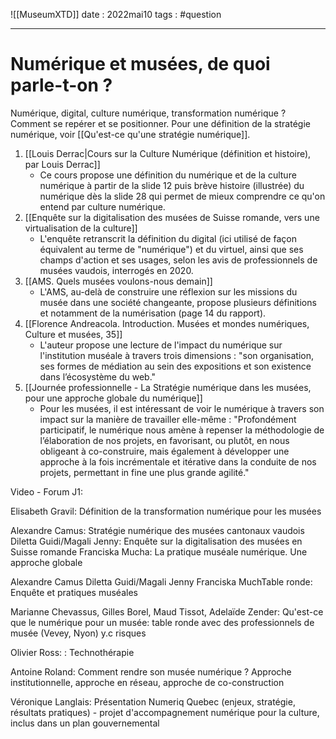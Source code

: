 ![[MuseumXTD]]
date : 2022mai10
tags : #question

---------
# Numérique et musées, de quoi parle-t-on ?
Numérique, digital, culture numérique, transformation numérique ? Comment se repérer et se positionner. 
Pour une définition de la stratégie numérique, voir [[Qu'est-ce qu'une stratégie numérique]]. 

1. [[Louis Derrac|Cours sur la Culture Numérique (définition et histoire), par Louis Derrac]]
	- Ce cours propose une définition du numérique et de la culture numérique à partir de la slide 12 puis brève histoire (illustrée) du numérique dès la slide 28 qui permet de mieux comprendre ce qu'on entend par culture numérique.
2. [[Enquête sur la digitalisation des musées de Suisse romande, vers une virtualisation de la culture]] 
	- L'enquête retranscrit la définition du digital (ici utilisé de façon équivalent au terme de "numérique") et du virtuel, ainsi que ses champs d'action et ses usages, selon les avis de professionnels de musées vaudois, interrogés en 2020.
3. [[AMS. Quels musées voulons-nous demain]] 
	- L'AMS, au-delà de construire une réflexion sur les missions du musée dans une société changeante, propose plusieurs définitions et notamment de la numérisation (page 14 du rapport). 
4. [[Florence Andreacola. Introduction. Musées et mondes numériques, Culture et musées, 35]]
	- L'auteur propose une lecture de l'impact du numérique sur l'institution muséale à travers trois dimensions : "son organisation, ses formes de médiation au sein des expositions et son existence dans l’écosystème du web." 
5. [[Journée professionnelle - La Stratégie numérique dans les musées, pour une approche globale du numérique]]
	- Pour les musées, il est intéressant de voir le numérique à travers son impact sur la manière de travailler elle-même : "Profondément participatif, le numérique nous amène à repenser la méthodologie de l’élaboration de nos projets, en favorisant, ou plutôt, en nous obligeant à co-construire, mais également à développer une approche à la fois incrémentale et itérative dans la conduite de nos projets, permettant in fine une plus grande agilité."



Video - Forum J1:

Elisabeth Gravil: Définition de la transformation numérique pour les musées

Alexandre Camus: Stratégie numérique des musées cantonaux vaudois
Diletta Guidi/Magali Jenny: Enquête sur la digitalisation des musées en Suisse romande
Franciska Mucha: La pratique muséale numérique. Une approche globale

Alexandre Camus
Diletta Guidi/Magali Jenny
Franciska MuchTable ronde: Enquête et pratiques muséales 
	
Marianne Chevassus, Gilles Borel, Maud Tissot, Adelaïde Zender: Qu'est-ce que le numérique pour un musée: table ronde avec des professionnels de musée (Vevey, Nyon)
y.c risques

Olivier Ross: : Technothérapie


Antoine Roland: Comment rendre son musée numérique ? Approche institutionnelle, approche en réseau, approche de co-construction 

Véronique Langlais: Présentation Numeriq Quebec (enjeux, stratégie, résultats pratiques) -  projet d'accompagnement numérique pour la culture, inclus dans un plan gouvernemental


